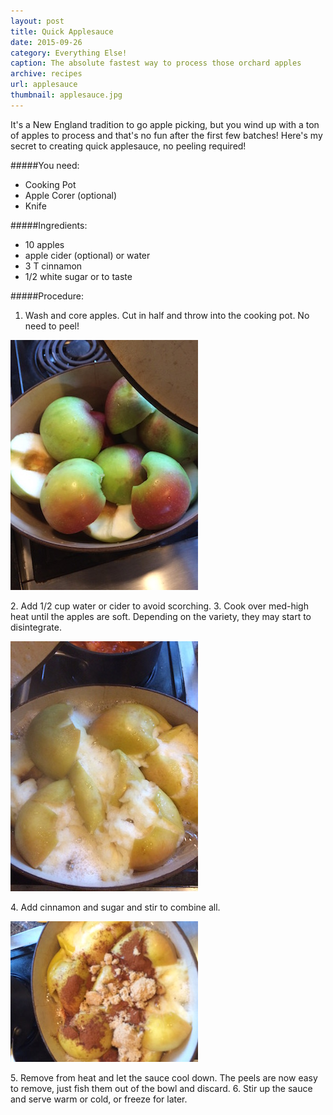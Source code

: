 ```yaml
---
layout: post
title: Quick Applesauce
date: 2015-09-26
category: Everything Else!
caption: The absolute fastest way to process those orchard apples
archive: recipes
url: applesauce
thumbnail: applesauce.jpg
---
```


It's a New England tradition to go apple picking, but you wind up with a ton of apples to process and that's no fun after the first few batches! Here's my secret to creating quick applesauce, no peeling required!

#####You need:

* Cooking Pot
* Apple Corer (optional)
* Knife

#####Ingredients:

* 10 apples
* apple cider (optional) or water
* 3 T cinnamon
* 1/2 white sugar or to taste

#####Procedure:

1. Wash and core apples. Cut in half and throw into the cooking pot. No need to peel!
<p><img src="/img/apples-1.jpg"/></p>
2. Add 1/2 cup water or cider to avoid scorching.
3. Cook over med-high heat until the apples are soft. Depending on the variety, they may start to disintegrate.
<p><img src="/img/apples-2.jpg"/></p>
4. Add cinnamon and sugar and stir to combine all.
<p><img src="/img/apples-3.jpg"/></p>
5. Remove from heat and let the sauce cool down. The peels are now easy to remove, just fish them out of the bowl and discard.
6. Stir up the sauce and serve warm or cold, or freeze for later.